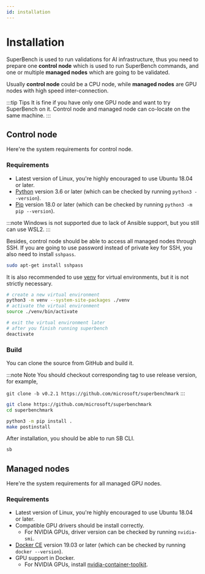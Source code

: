 ```yaml
---
id: installation
---
```


# Installation

SuperBench is used to run validations for AI infrastructure,
thus you need to prepare one __control node__ which is used to run SuperBench commands,
and one or multiple __managed nodes__ which are going to be validated.

Usually __control node__ could be a CPU node, while __managed nodes__ are GPU nodes with high speed inter-connection.

:::tip Tips
It is fine if you have only one GPU node and want to try SuperBench on it.
Control node and managed node can co-locate on the same machine.
:::

## Control node

Here're the system requirements for control node.

### Requirements

* Latest version of Linux, you're highly encouraged to use Ubuntu 18.04 or later.
* [Python](https://www.python.org/) version 3.6 or later (which can be checked by running `python3 --version`).
* [Pip](https://pip.pypa.io/en/stable/installing/) version 18.0 or later (which can be checked by running `python3 -m pip --version`).

:::note
Windows is not supported due to lack of Ansible support, but you still can use WSL2.
:::

Besides, control node should be able to access all managed nodes through SSH.
If you are going to use password instead of private key for SSH, you also need to install `sshpass`.

```bash
sudo apt-get install sshpass
```

It is also recommended to use [venv](https://docs.python.org/3/library/venv.html) for virtual environments,
but it is not strictly necessary.

```bash
# create a new virtual environment
python3 -m venv --system-site-packages ./venv
# activate the virtual environment
source ./venv/bin/activate

# exit the virtual environment later
# after you finish running superbench
deactivate
```

### Build

You can clone the source from GitHub and build it.

:::note Note
You should checkout corresponding tag to use release version, for example,

`git clone -b v0.2.1 https://github.com/microsoft/superbenchmark`
:::

```bash
git clone https://github.com/microsoft/superbenchmark
cd superbenchmark

python3 -m pip install .
make postinstall
```

After installation, you should be able to run SB CLI.

```bash
sb
```

## Managed nodes

Here're the system requirements for all managed GPU nodes.

### Requirements

* Latest version of Linux, you're highly encouraged to use Ubuntu 18.04 or later.
* Compatible GPU drivers should be install correctly.
  * For NVIDIA GPUs, driver version can be checked by running `nvidia-smi`.
* [Docker CE](https://docs.docker.com/engine/install/) version 19.03 or later (which can be checked by running `docker --version`).
* GPU support in Docker.
  * For NVIDIA GPUs, install
  [nvidia-container-toolkit](https://docs.nvidia.com/datacenter/cloud-native/container-toolkit/install-guide.html#setting-up-nvidia-container-toolkit).
